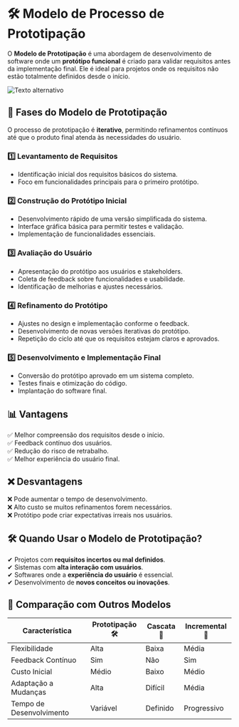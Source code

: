 # 🛠️ Modelo de Processo de Prototipação

O **Modelo de Prototipação** é uma abordagem de desenvolvimento de software onde um **protótipo funcional** é criado para validar requisitos antes da implementação final. Ele é ideal para projetos onde os requisitos não estão totalmente definidos desde o início.

![Texto alternativo](https://www.nucleodoconhecimento.com.br/wp-content/uploads/2023/09/Modelo-de-Prototipacao.jpg)


## 🔄 Fases do Modelo de Prototipação
O processo de prototipação é **iterativo**, permitindo refinamentos contínuos até que o produto final atenda às necessidades do usuário.

### 1️⃣ Levantamento de Requisitos
- Identificação inicial dos requisitos básicos do sistema.
- Foco em funcionalidades principais para o primeiro protótipo.

### 2️⃣ Construção do Protótipo Inicial
- Desenvolvimento rápido de uma versão simplificada do sistema.
- Interface gráfica básica para permitir testes e validação.
- Implementação de funcionalidades essenciais.

### 3️⃣ Avaliação do Usuário
- Apresentação do protótipo aos usuários e stakeholders.
- Coleta de feedback sobre funcionalidades e usabilidade.
- Identificação de melhorias e ajustes necessários.

### 4️⃣ Refinamento do Protótipo
- Ajustes no design e implementação conforme o feedback.
- Desenvolvimento de novas versões iterativas do protótipo.
- Repetição do ciclo até que os requisitos estejam claros e aprovados.

### 5️⃣ Desenvolvimento e Implementação Final
- Conversão do protótipo aprovado em um sistema completo.
- Testes finais e otimização do código.
- Implantação do software final.

## 📊 Vantagens
✅ Melhor compreensão dos requisitos desde o início.  
✅ Feedback contínuo dos usuários.  
✅ Redução do risco de retrabalho.  
✅ Melhor experiência do usuário final.  

## ❌ Desvantagens
❌ Pode aumentar o tempo de desenvolvimento.  
❌ Alto custo se muitos refinamentos forem necessários.  
❌ Protótipo pode criar expectativas irreais nos usuários.  

## 🛠 Quando Usar o Modelo de Prototipação?
✔ Projetos com **requisitos incertos ou mal definidos**.  
✔ Sistemas com **alta interação com usuários**.  
✔ Softwares onde a **experiência do usuário** é essencial.  
✔ Desenvolvimento de **novos conceitos ou inovações**.  

## 🔄 Comparação com Outros Modelos
| Característica       | Prototipação 🛠️ | Cascata 🚰 | Incremental 🔁 |
|----------------------|----------------|------------|---------------|
| Flexibilidade       | Alta           | Baixa      | Média         |
| Feedback Contínuo   | Sim            | Não        | Sim          |
| Custo Inicial       | Médio          | Baixo      | Médio        |
| Adaptação a Mudanças | Alta          | Difícil    | Média        |
| Tempo de Desenvolvimento | Variável   | Definido   | Progressivo   |

